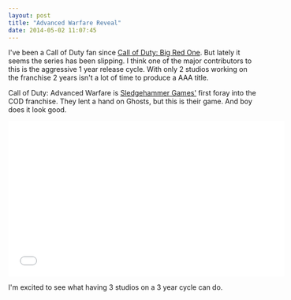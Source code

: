 ```yaml
---
layout: post
title: "Advanced Warfare Reveal"
date: 2014-05-02 11:07:45
---
```


I've been a Call of Duty fan since [Call of Duty: Big Red One](http://en.wikipedia.org/wiki/Call_of_Duty_2:_Big_Red_One).  But lately it seems the series has been slipping.  I think one of the major contributors to this is the aggressive 1 year release cycle.  With only 2 studios working on the franchise 2 years isn't a lot of time to produce a AAA title.

Call of Duty: Advanced Warfare is [Sledgehammer Games'](http://en.wikipedia.org/wiki/Sledgehammer_Games) first foray into the COD franchise.  They lent a hand on Ghosts, but this is their game.  And boy does it look good.

<iframe width="560" height="315" src="//www.youtube.com/embed/sFu5qXMuaJU" frameborder="0" allowfullscreen></iframe>

I'm excited to see what having 3 studios on a 3 year cycle can do. 